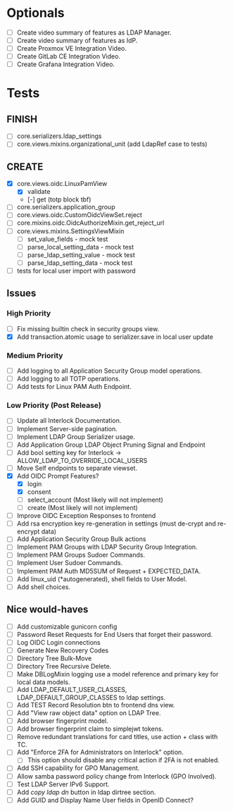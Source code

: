 # Optionals
* [ ] Create video summary of features as LDAP Manager.
* [ ] Create video summary of features as IdP.
* [ ] Create Proxmox VE Integration Video.
* [ ] Create GitLab CE Integration Video.
* [ ] Create Grafana Integration Video.

# Tests
## FINISH
* [ ] core.serializers.ldap_settings
* [ ] core.views.mixins.organizational_unit (add LdapRef case to tests)
## CREATE
* [x] core.views.oidc.LinuxPamView
  * [x] validate
  * [-] get (totp block tbf)
* [ ] core.serializers.application_group
* [ ] core.views.oidc.CustomOidcViewSet.reject
* [ ] core.mixins.oidc.OidcAuthorizeMixin.get_reject_url
* [ ] core.views.mixins.SettingsViewMixin
	* [ ] set_value_fields - mock test
	* [ ] parse_local_setting_data - mock test
	* [ ] parse_ldap_setting_value - mock test
	* [ ] parse_ldap_setting_data - mock test
* [ ] tests for local user import with password

## Issues
### High Priority
* [ ] Fix missing builtin check in security groups view.
* [x] Add transaction.atomic usage to serializer.save in local user update

### Medium Priority
* [ ] Add logging to all Application Security Group model operations.
* [ ] Add logging to all TOTP operations.
* [ ] Add tests for Linux PAM Auth Endpoint.

### Low Priority (Post Release)
* [ ] Update all Interlock Documentation.
* [ ] Implement Server-side pagination.
* [ ] Implement LDAP Group Serializer usage.
* [ ] Add Application Group LDAP Object Pruning Signal and Endpoint
* [ ] Add bool setting key for Interlock -> ALLOW_LDAP_TO_OVERRIDE_LOCAL_USERS
* [ ] Move Self endpoints to separate viewset.
* [x] Add OIDC Prompt Features?
	* [x] login
	* [x] consent
	* [ ] select_account (Most likely will not implement)
	* [ ] create (Most likely will not implement)
* [ ] Improve OIDC Exception Responses to frontend
* [ ] Add rsa encryption key re-generation in settings (must de-crypt and re-encrypt data)
* [ ] Add Application Security Group Bulk actions
* [ ] Implement PAM Groups with LDAP Security Group Integration.
* [ ] Implement PAM Groups Sudoer Commands.
* [ ] Implement User Sudoer Commands.
* [ ] Implement PAM Auth MD5SUM of Request + EXPECTED_DATA.
* [ ] Add linux_uid (*autogenerated), shell fields to User Model.
* [ ] Add shell choices.

## Nice would-haves
* [ ] Add customizable gunicorn config
* [ ] Password Reset Requests for End Users that forget their password.
* [ ] Log OIDC Login connections
* [ ] Generate New Recovery Codes
* [ ] Directory Tree Bulk-Move
* [ ] Directory Tree Recursive Delete.
* [ ] Make DBLogMixin logging use a model reference and primary key for local data models.
* [ ] Add LDAP_DEFAULT_USER_CLASSES, LDAP_DEFAULT_GROUP_CLASSES to ldap settings.
* [ ] Add TEST Record Resolution btn to frontend dns view.
* [ ] Add "View raw object data" option on LDAP Tree.
* [ ] Add browser fingerprint model.
* [ ] Add browser fingerprint claim to simplejwt tokens.
* [ ] Remove redundant translations for card titles, use action + class with TC.
* [ ] Add "Enforce 2FA for Administrators on Interlock" option.
	* [ ] This option should disable any critical action if 2FA is not enabled.
* [ ] Add SSH capability for GPO Management.
* [ ] Allow samba password policy change from Interlock (GPO Involved).
* [ ] Test LDAP Server IPv6 Support.
* [ ] Add *copy ldap dn* button in ldap dirtree section.
* [ ] Add GUID and Display Name User fields in OpenID Connect?